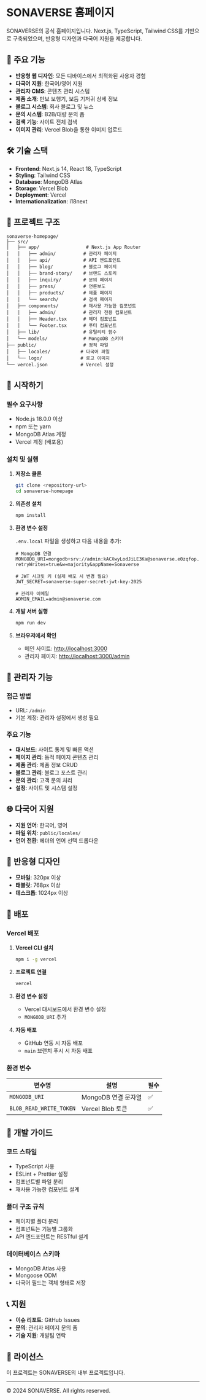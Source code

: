 # SONAVERSE 홈페이지

SONAVERSE의 공식 홈페이지입니다. Next.js, TypeScript, Tailwind CSS를 기반으로 구축되었으며, 반응형 디자인과 다국어 지원을 제공합니다.

## 🚀 주요 기능

- **반응형 웹 디자인**: 모든 디바이스에서 최적화된 사용자 경험
- **다국어 지원**: 한국어/영어 지원
- **관리자 CMS**: 콘텐츠 관리 시스템
- **제품 소개**: 만보 보행기, 보듬 기저귀 상세 정보
- **블로그 시스템**: 회사 블로그 및 뉴스
- **문의 시스템**: B2B/대량 문의 폼
- **검색 기능**: 사이트 전체 검색
- **이미지 관리**: Vercel Blob을 통한 이미지 업로드

## 🛠 기술 스택

- **Frontend**: Next.js 14, React 18, TypeScript
- **Styling**: Tailwind CSS
- **Database**: MongoDB Atlas
- **Storage**: Vercel Blob
- **Deployment**: Vercel
- **Internationalization**: i18next

## 📁 프로젝트 구조

```
sonaverse-homepage/
├── src/
│   ├── app/                 # Next.js App Router
│   │   ├── admin/          # 관리자 페이지
│   │   ├── api/            # API 엔드포인트
│   │   ├── blog/           # 블로그 페이지
│   │   ├── brand-story/    # 브랜드 스토리
│   │   ├── inquiry/        # 문의 페이지
│   │   ├── press/          # 언론보도
│   │   ├── products/       # 제품 페이지
│   │   └── search/         # 검색 페이지
│   ├── components/         # 재사용 가능한 컴포넌트
│   │   ├── admin/          # 관리자 전용 컴포넌트
│   │   ├── Header.tsx      # 헤더 컴포넌트
│   │   └── Footer.tsx      # 푸터 컴포넌트
│   ├── lib/                # 유틸리티 함수
│   └── models/             # MongoDB 스키마
├── public/                 # 정적 파일
│   ├── locales/           # 다국어 파일
│   └── logo/              # 로고 이미지
└── vercel.json            # Vercel 설정
```

## 🚀 시작하기

### 필수 요구사항

- Node.js 18.0.0 이상
- npm 또는 yarn
- MongoDB Atlas 계정
- Vercel 계정 (배포용)

### 설치 및 실행

1. **저장소 클론**
   ```bash
   git clone <repository-url>
   cd sonaverse-homepage
   ```

2. **의존성 설치**
   ```bash
   npm install
   ```

3. **환경 변수 설정**
   
   `.env.local` 파일을 생성하고 다음 내용을 추가:
   ```env
   # MongoDB 연결
   MONGODB_URI=mongodb+srv://admin:kACXwyLodJiLE3Ka@sonaverse.e0zqfop.mongodb.net/?retryWrites=true&w=majority&appName=Sonaverse
   
   # JWT 시크릿 키 (실제 배포 시 변경 필요)
   JWT_SECRET=sonaverse-super-secret-jwt-key-2025
   
   # 관리자 이메일
   ADMIN_EMAIL=admin@sonaverse.com
   ```

4. **개발 서버 실행**
   ```bash
   npm run dev
   ```

5. **브라우저에서 확인**
   - 메인 사이트: [http://localhost:3000](http://localhost:3000)
   - 관리자 페이지: [http://localhost:3000/admin](http://localhost:3000/admin)

## 📝 관리자 기능

### 접근 방법
- URL: `/admin`
- 기본 계정: 관리자 설정에서 생성 필요

### 주요 기능
- **대시보드**: 사이트 통계 및 빠른 액션
- **페이지 관리**: 동적 페이지 콘텐츠 관리
- **제품 관리**: 제품 정보 CRUD
- **블로그 관리**: 블로그 포스트 관리
- **문의 관리**: 고객 문의 처리
- **설정**: 사이트 및 시스템 설정

## 🌐 다국어 지원

- **지원 언어**: 한국어, 영어
- **파일 위치**: `public/locales/`
- **언어 전환**: 헤더의 언어 선택 드롭다운

## 📱 반응형 디자인

- **모바일**: 320px 이상
- **태블릿**: 768px 이상
- **데스크톱**: 1024px 이상

## 🚀 배포

### Vercel 배포

1. **Vercel CLI 설치**
   ```bash
   npm i -g vercel
   ```

2. **프로젝트 연결**
   ```bash
   vercel
   ```

3. **환경 변수 설정**
   - Vercel 대시보드에서 환경 변수 설정
   - `MONGODB_URI` 추가

4. **자동 배포**
   - GitHub 연동 시 자동 배포
   - `main` 브랜치 푸시 시 자동 배포

### 환경 변수

| 변수명 | 설명 | 필수 |
|--------|------|------|
| `MONGODB_URI` | MongoDB 연결 문자열 | ✅ |
| `BLOB_READ_WRITE_TOKEN` | Vercel Blob 토큰 | ✅ |

## 🔧 개발 가이드

### 코드 스타일
- TypeScript 사용
- ESLint + Prettier 설정
- 컴포넌트별 파일 분리
- 재사용 가능한 컴포넌트 설계

### 폴더 구조 규칙
- 페이지별 폴더 분리
- 컴포넌트는 기능별 그룹화
- API 엔드포인트는 RESTful 설계

### 데이터베이스 스키마
- MongoDB Atlas 사용
- Mongoose ODM
- 다국어 필드는 객체 형태로 저장

## 📞 지원

- **이슈 리포트**: GitHub Issues
- **문의**: 관리자 페이지 문의 폼
- **기술 지원**: 개발팀 연락

## 📄 라이선스

이 프로젝트는 SONAVERSE의 내부 프로젝트입니다.

---

© 2024 SONAVERSE. All rights reserved.
